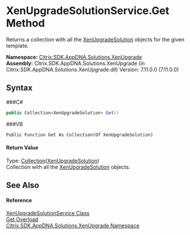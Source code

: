 # XenUpgradeSolutionService.Get Method 
 

Returns a collection with all the <a href="T_Citrix_SDK_AppDNA_Solutions_XenUpgrade_XenUpgradeSolution">XenUpgradeSolution</a> objects for the given template.

**Namespace:**&nbsp;<a href="N_Citrix_SDK_AppDNA_Solutions_XenUpgrade">Citrix.SDK.AppDNA.Solutions.XenUpgrade</a><br />**Assembly:**&nbsp;Citrix.SDK.AppDNA.Solutions.XenUpgrade (in Citrix.SDK.AppDNA.Solutions.XenUpgrade.dll) Version: 7.11.0.0 (7.11.0.0)

## Syntax

###C#
```csharp
public Collection<XenUpgradeSolution> Get()
```

###VB
```vbnet
Public Function Get As Collection(Of XenUpgradeSolution)
```


#### Return Value
Type: <a href="http://msdn2.microsoft.com/en-us/library/ms132397" target="_blank">Collection</a>(<a href="T_Citrix_SDK_AppDNA_Solutions_XenUpgrade_XenUpgradeSolution">XenUpgradeSolution</a>)<br />Collection with all the <a href="T_Citrix_SDK_AppDNA_Solutions_XenUpgrade_XenUpgradeSolution">XenUpgradeSolution</a> objects.

## See Also


#### Reference
<a href="T_Citrix_SDK_AppDNA_Solutions_XenUpgrade_XenUpgradeSolutionService">XenUpgradeSolutionService Class</a><br /><a href="Overload_Citrix_SDK_AppDNA_Solutions_XenUpgrade_XenUpgradeSolutionService_Get">Get Overload</a><br /><a href="N_Citrix_SDK_AppDNA_Solutions_XenUpgrade">Citrix.SDK.AppDNA.Solutions.XenUpgrade Namespace</a><br />